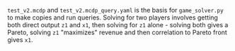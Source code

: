 `test_v2.mcdp` and `test_v2.mcdp_query.yaml` is the basis for `game_solver.py` to make copies and run queries. Solving for two players involves getting both direct output `z1` and `x1`, then solving for `z1` alone - solving both gives a Pareto, solving `z1` "maximizes" revenue and then correlation to Pareto front gives `x1`.